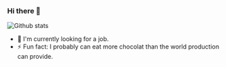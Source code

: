 ### Hi there 👋  
![Github stats](https://github-readme-stats.vercel.app/api?username=cGIfl300&show_icons=true&cache_seconds=86400)  

- 🔭 I'm currently looking for a job.  
- ⚡ Fun fact: I probably can eat more chocolat than the world production can provide.  
<!--
**cGIfl300/cGIfl300** is a ✨ _special_ ✨ repository because its `README.md` (this file) appears on your GitHub profile.

Here are some ideas to get you started:

- 🔭 I’m currently working on ...
- 🌱 I’m currently learning ...
- 👯 I’m looking to collaborate on ...
- 🤔 I’m looking for help with ...
- 💬 Ask me about ...
- 📫 How to reach me: ...
- 😄 Pronouns: ...
- ⚡ Fun facts: ...
- 💬 [Ask me about anything](https://www.cgifl300.com/), I will be glad to give you an answer.  
- 📫 How to reach me: you can simply [use the contact form on my website](https://www.cgifl300.com/).  
-->
